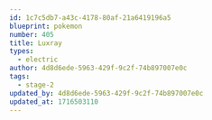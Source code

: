 ```yaml
---
id: 1c7c5db7-a43c-4178-80af-21a6419196a5
blueprint: pokemon
number: 405
title: Luxray
types:
  - electric
author: 4d8d6ede-5963-429f-9c2f-74b897007e0c
tags:
  - stage-2
updated_by: 4d8d6ede-5963-429f-9c2f-74b897007e0c
updated_at: 1716503110
---
```

